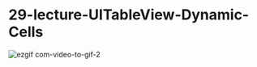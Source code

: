 # 29-lecture-UITableView-Dynamic-Cells


![ezgif com-video-to-gif-2](https://user-images.githubusercontent.com/10919074/27051638-7c2e10ac-4fbf-11e7-92a2-2dbc00e2fdac.gif)

